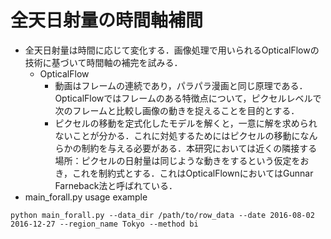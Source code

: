 # 全天日射量の時間軸補間
- 全天日射量は時間に応じて変化する．画像処理で用いられるOpticalFlowの技術に基づいて時間軸の補完を試みる．
  - OpticalFlow
  	- 動画はフレームの連続であり，パラパラ漫画と同じ原理である．OpticalFlowではフレームのある特徴点について，ピクセルレベルで次のフレームと比較し画像の動きを捉えることを目的とする．
	- ピクセルの移動を定式化したモデルを解くと，一意に解を求められないことが分かる．これに対処するためにはピクセルの移動になんらかの制約を与える必要がある．本研究においては近くの隣接する場所：ピクセルの日射量は同じような動きをするという仮定をおき，これを制約式とする．これはOpticalFlownにおいてはGunnar Farneback法と呼ばれている．
- main_forall.py usage example

```
python main_forall.py --data_dir /path/to/row_data --date 2016-08-02 2016-12-27 --region_name Tokyo --method bi
```